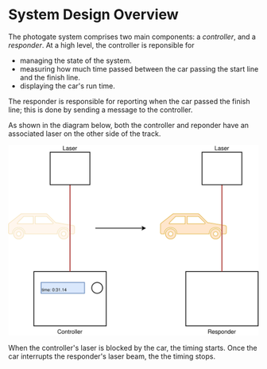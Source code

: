 # System Design Overview

The photogate system comprises two main components: a *controller*, and a *responder*. At a high level, the controller is reponsible for
- managing the state of the system.
- measuring how much time passed between the car passing the start line and the finish line.
- displaying the car's run time.

The responder is responsible for reporting when the car passed the finish line; this is done by sending a message to the controller.

As shown in the diagram below, both the controller and reponder have an associated laser on the other side of the track. 

![High-level block diagram of the photogate system](../assets/system-overview.svg)

When the controller's laser is blocked by the car, the timing starts. Once the car interrupts the responder's laser beam, the the timing stops.


